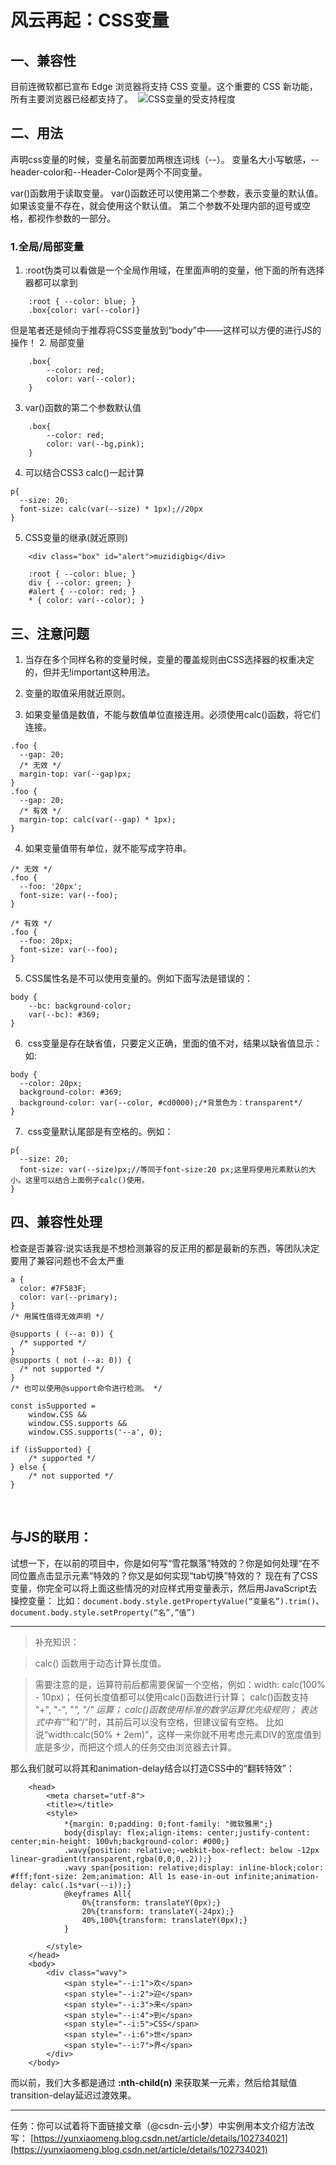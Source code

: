 # 风云再起：CSS变量

## 一、兼容性
目前连微软都已宣布 Edge 浏览器将支持 CSS 变量。这个重要的 CSS 新功能，所有主要浏览器已经都支持了。 
![CSS变量的受支持程度](https://img-blog.csdnimg.cn/20190507112113842.png?x-oss-process=image/watermark,type_ZmFuZ3poZW5naGVpdGk,shadow_10,text_aHR0cHM6Ly9ibG9nLmNzZG4ubmV0L211emlkaWdiaWc=,size_16,color_FFFFFF,t_70)

## 二、用法
声明css变量的时候，变量名前面要加两根连词线（--）。
变量名大小写敏感，--header-color和--Header-Color是两个不同变量。

var()函数用于读取变量。
var()函数还可以使用第二个参数，表示变量的默认值。如果该变量不存在，就会使用这个默认值。
第二个参数不处理内部的逗号或空格，都视作参数的一部分。

### 1.全局/局部变量
1.  :root伪类可以看做是一个全局作用域，在里面声明的变量，他下面的所有选择器都可以拿到
```
    :root { --color: blue; }
    .box{color: var(--color)}
```
但是笔者还是倾向于推荐将CSS变量放到“body”中——这样可以方便的进行JS的操作！
2.  局部变量
```
    .box{
        --color: red;
        color: var(--color);
    }
```
3. var()函数的第二个参数默认值
```
    .box{
        --color: red;
        color: var(--bg,pink);
    }
```
4. 可以结合CSS3 calc()一起计算
```
p{
  --size: 20;   
  font-size: calc(var(--size) * 1px);//20px
}
```
5. CSS变量的继承(就近原则)
```
    <div class="box" id="alert">muzidigbig</div>
	
    :root { --color: blue; }
    div { --color: green; }
    #alert { --color: red; }
    * { color: var(--color); }
```

## 三、注意问题
1. 当存在多个同样名称的变量时候，变量的覆盖规则由CSS选择器的权重决定的，但并无!important这种用法。

2. 变量的取值采用就近原则。

3. 如果变量值是数值，不能与数值单位直接连用。必须使用calc()函数，将它们连接。
```
.foo {
  --gap: 20;
  /* 无效 */
  margin-top: var(--gap)px;
}
.foo {
  --gap: 20;
  /* 有效 */
  margin-top: calc(var(--gap) * 1px);
}
```
4. 如果变量值带有单位，就不能写成字符串。
```
/* 无效 */
.foo {
  --foo: '20px';
  font-size: var(--foo);
}
 
/* 有效 */
.foo {
  --foo: 20px;
  font-size: var(--foo);
}
```
5. CSS属性名是不可以使用变量的。例如下面写法是错误的：
```
body {
    --bc: background-color;    
    var(--bc): #369;
}
```
6.  css变量是存在缺省值，只要定义正确，里面的值不对，结果以缺省值显示：如:
```
body {
  --color: 20px;
  background-color: #369;
  background-color: var(--color, #cd0000);/*背景色为：transparent*/
}
```
7.  css变量默认尾部是有空格的。例如：
```
p{
  --size: 20;   
  font-size: var(--size)px;//等同于font-size:20 px;这里将使用元素默认的大小。这里可以结合上面例子calc()使用。
}
```

## 四、兼容性处理

检查是否兼容:说实话我是不想检测兼容的反正用的都是最新的东西，等团队决定要用了兼容问题也不会太严重
```
a {
  color: #7F583F;
  color: var(--primary);
}
/* 用属性值得无效声明 */
 
@supports ( (--a: 0)) {
  /* supported */
}
@supports ( not (--a: 0)) {
  /* not supported */
}
/* 也可以使用@support命令进行检测。 */
 
const isSupported =
    window.CSS &&
    window.CSS.supports &&
    window.CSS.supports('--a', 0);
 
if (isSupported) {
    /* supported */
} else {
    /* not supported */
}
```
 

## 与JS的联用：
试想一下，在以前的项目中，你是如何写“雪花飘落”特效的？你是如何处理“在不同位置点击显示元素”特效的？你又是如何实现“tab切换”特效的？
现在有了CSS变量，你完全可以将上面这些情况的对应样式用变量表示，然后用JavaScript去操控变量：
比如：```document.body.style.getPropertyValue(“变量名”).trim()```、```document.body.style.setProperty(“名”,”值”)```

---------

> 补充知识：

> calc() 函数用于动态计算长度值。

> 需要注意的是，运算符前后都需要保留一个空格，例如：width: calc(100% - 10px)；
> 任何长度值都可以使用calc()函数进行计算；
> calc()函数支持 "+", "-", "*", "/" 运算；
> calc()函数使用标准的数学运算优先级规则；
> 表达式中有“*”和“/”时，其前后可以没有空格，但建议留有空格。
> 比如说“width:calc(50% + 2em)”，这样一来你就不用考虑元素DIV的宽度值到底是多少，而把这个烦人的任务交由浏览器去计算。
 


那么我们就可以将其和animation-delay结合以打造CSS中的“翻转特效”：
```
	<head>
		<meta charset="utf-8">
		<title></title>
		<style>
			*{margin: 0;padding: 0;font-family: "微软雅黑";}
			body{display: flex;align-items: center;justify-content: center;min-height: 100vh;background-color: #000;}
			.wavy{position: relative;-webkit-box-reflect: below -12px linear-gradient(transparent,rgba(0,0,0,.2));}
			.wavy span{position: relative;display: inline-block;color: #fff;font-size: 2em;animation: All 1s ease-in-out infinite;animation-delay: calc(.1s*var(--i));}
			@keyframes All{
				0%{transform: translateY(0px);}
				20%{transform: translateY(-24px);}
				40%,100%{transform: translateY(0px);}
			}
			
		</style>
	</head>
	<body>
		<div class="wavy">
			<span style="--i:1">欢</span>
			<span style="--i:2">迎</span>
			<span style="--i:3">来</span>
			<span style="--i:4">到</span>
			<span style="--i:5">CSS</span>
			<span style="--i:6">世</span>
			<span style="--i:7">界</span>
		</div>
	</body>

```

而以前，我们大多都是通过 **:nth-child(n)** 来获取某一元素，然后给其赋值transition-delay延迟过渡效果。


---------------------

任务：你可以试着将下面链接文章（@csdn-云小梦）中实例用本文介绍方法改写：
[https://yunxiaomeng.blog.csdn.net/article/details/102734021](https://yunxiaomeng.blog.csdn.net/article/details/102734021)
